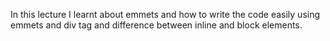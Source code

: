 In this lecture I learnt about emmets and how to write the code easily using emmets and div tag and difference between inline and block elements.